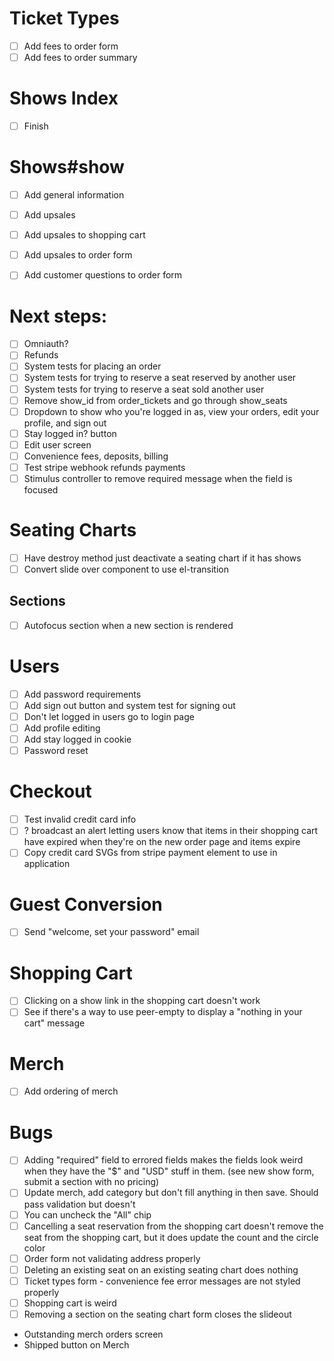 # Ticket Types
- [ ] Add fees to order form
- [ ] Add fees to order summary

# Shows Index
- [ ] Finish

# Shows#show
- [ ] Add general information
- [ ] Add upsales

- [ ] Add upsales to shopping cart
- [ ] Add upsales to order form
- [ ] Add customer questions to order form

# Next steps:
- [ ] Omniauth?
- [ ] Refunds
- [ ] System tests for placing an order
- [ ] System tests for trying to reserve a seat reserved by another user
- [ ] System tests for trying to reserve a seat sold another user
- [ ] Remove show_id from order_tickets and go through show_seats
- [ ] Dropdown to show who you're logged in as, view your orders, edit your profile, and sign out
- [ ] Stay logged in? button
- [ ] Edit user screen
- [ ] Convenience fees, deposits, billing
- [ ] Test stripe webhook refunds payments
- [ ] Stimulus controller to remove required message when the field is focused

# Seating Charts
- [ ] Have destroy method just deactivate a seating chart if it has shows
- [ ] Convert slide over component to use el-transition

## Sections
- [ ] Autofocus section when a new section is rendered

# Users
- [ ] Add password requirements
- [ ] Add sign out button and system test for signing out
- [ ] Don't let logged in users go to login page
- [ ] Add profile editing
- [ ] Add stay logged in cookie
- [ ] Password reset

# Checkout
- [ ] Test invalid credit card info
- [ ] ? broadcast an alert letting users know that items in their shopping cart have expired when they're on the new order page and items expire
- [ ] Copy credit card SVGs from stripe payment element to use in application

# Guest Conversion
- [ ] Send "welcome, set your password" email

# Shopping Cart
- [ ] Clicking on a show link in the shopping cart doesn't work
- [ ] See if there's a way to use peer-empty to display a "nothing in your cart" message

# Merch
- [ ] Add ordering of merch

# Bugs
- [ ] Adding "required" field to errored fields makes the fields look weird when they have the "$" and "USD" stuff in them. (see new show form, submit a section with no pricing)
- [ ] Update merch, add category but don't fill anything in then save. Should pass validation but doesn't
- [ ] You can uncheck the "All" chip
- [ ] Cancelling a seat reservation from the shopping cart doesn't remove the seat from the shopping cart, but it does update the count and the circle color
- [ ] Order form not validating address properly
- [ ] Deleting an existing seat on an existing seating chart does nothing
- [ ] Ticket types form - convenience fee error messages are not styled properly
- [ ] Shopping cart is weird
- [ ] Removing a section on the seating chart form closes the slideout

- Outstanding merch orders screen
- Shipped button on Merch